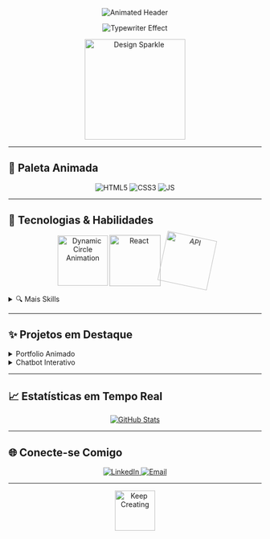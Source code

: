 <!-- Header Animado -->

<p align="center">
  <img src="https://capsule-render.vercel.app/api?type=wave&amp;color=0:10F5E4,100:FF6EC7&amp;height=150&amp;text=Tarciso%20%E2%99%A5%20UI%2FUX&amp;fontSize=60" alt="Animated Header" />
</p>

<!-- Efeito Typewriter -->

<p align="center">
  <img src="https://readme-typing-svg.herokuapp.com?font=Fira+Code&size=24&pause=700&color=0FF5E3&background=0A192F&width=600&lines=Olá%2C+eu+sou+Tarciso!;UI%2FUX+Specialist;Amo+interfaces+que+encantam" alt="Typewriter Effect" />
</p>

<p align="center">
  <img src="https://media.giphy.com/media/xT9IgzoKnwFNmISR8I/giphy.gif" alt="Design Sparkle" width="200"/>
</p>

---

## 🌈 Paleta Animada

<p align="center">
  <img src="https://img.shields.io/badge/HTML5-FF3E00?style=for-the-badge&logo=html5&logoColor=white&animation=glow" alt="HTML5" />
  <img src="https://img.shields.io/badge/CSS3-1572B6?style=for-the-badge&logo=css3&logoColor=white&animation=glow" alt="CSS3" />
  <img src="https://img.shields.io/badge/JavaScript-F7DF1E?style=for-the-badge&logo=javascript&logoColor=black&animation=glow" alt="JS" />
</p>

---

## 🚀 Tecnologias & Habilidades

<p align="center">
  <img src="https://camo.githubusercontent.com/6372fe0a7334e4b27c8f664d3c1af684b7b93acf0fc3d2f3ca0e322cedc7cd4b/68747470733a2f2f6465617462616c6c2e6f72672f6d696e696d616c2f73746174732f64696e616d69632f756e697175652e737667" alt="Dynamic Circle Animation" width="100" />
  <img src="https://raw.githubusercontent.com/Ileriayo/markdown-badges/master/svg/react.svg" alt="React" width="100" class="pulse-animation" />
  <img src="https://raw.githubusercontent.com/danielcranney/readme-generator/main/public/icons/projects/light/api.svg" alt="API" width="100" class="spin-animation" />
</p>

<details>
<summary>🔍 Mais Skills</summary>

* **Design UI/UX**: Wireframes, protótipos animados (Figma), design system.
* **Frontend**: HTML semântico, CSS avançado (Flexbox, Grid, animações keyframes).
* **JavaScript**: ES6+, DOM, Async/Await, Fetch, Axios.
* **Frameworks**: React.js (Hooks, Context API), Next.js.
* **Versionamento**: Git, GitHub Flow, actions CI/CD.
* **APIs e Integrações**: REST, GraphQL, OAuth.
* **Chatbots**: Dialogflow, Botpress—com fluxos interativos.
* **Testes**: Jest, React Testing Library, Cypress.

</details>

---

## ✨ Projetos em Destaque

<details>
<summary>Portfolio Animado</summary>

<p align="center">
  <img src="https://media.giphy.com/media/3ohs4BSacFKI7A717y/giphy.gif" alt="Portfolio Animation" width="400"/>
</p>

**Descrição**: Website pessoal com seções animadas, Lottie para micro-interações e dark/light mode.

🔗 [Ver Demo](https://tarciso.dev)

</details>

<details>
<summary>Chatbot Interativo</summary>

<p align="center">
  <img src="https://media.giphy.com/media/26ndzxT2xRhXHTIXu/giphy.gif" alt="Chatbot GIF" width="400"/>
</p>

**Descrição**: Interface de chatbot em React com animações de digitação e botões dinâmicos.

🔗 [Repositório](https://github.com/tarciso/chatbot-ui)

</details>

---

## 📈 Estatísticas em Tempo Real

<p align="center">
  <a href="https://github.com/tarciso">
    <img src="https://github-readme-stats.vercel.app/api?username=tarciso&show_icons=true&theme=dark&count_private=true" alt="GitHub Stats" />
  </a>
</p>

---

## 🌐 Conecte-se Comigo

<p align="center">
  <a href="https://linkedin.com/in/tarciso" target="_blank">
    <img src="https://img.shields.io/badge/LinkedIn-%230077B5.svg?style=for-the-badge&logo=linkedin&logoColor=white&animation=shine" alt="LinkedIn" />
  </a>
  <a href="mailto:tarciso@example.com">
    <img src="https://img.shields.io/badge/Email-%23D14836.svg?style=for-the-badge&logo=gmail&logoColor=white&animation=shine" alt="Email" />
  </a>
</p>

---

<p align="center">
  <img src="https://media.giphy.com/media/OwW4hjaipU5FU/giphy.gif" alt="Keep Creating" width="80"/>
</p>

<style>
/* Pulsing Icon */
.pulse-animation {
  animation: pulse 2s infinite;
}
@keyframes pulse {
  0% { transform: scale(1); }
  50% { transform: scale(1.1); }
  100% { transform: scale(1); }
}

/* Spinning Icon */
.spin-animation {
  animation: spin 4s linear infinite;
}
@keyframes spin {
  0% { transform: rotate(0deg); }
  100% { transform: rotate(360deg); }
}
</style>
